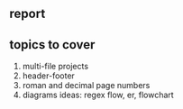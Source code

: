 ## report

## topics to cover

1. multi-file projects
2. header-footer
3. roman and decimal page numbers
4. diagrams
	ideas: regex flow, er, flowchart

